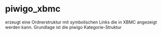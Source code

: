 piwigo_xbmc
===========

erzeugt eine Ordnerstruktur mit symbolischen Links die in XBMC angezeigt werden kann. Grundlage ist die piwigo Kategorie-Struktur
